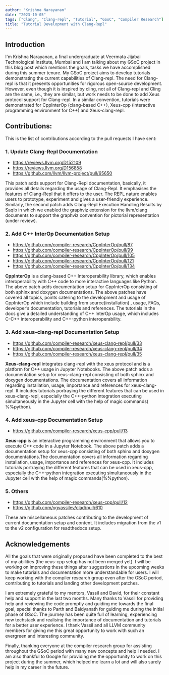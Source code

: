 ```yaml
---
author: "Krishna Narayanan"
date: "2023-10-05"
tags: ["Clang", "Clang-repl", "Tutorial", "GSoC", "Compiler Research"]
title: "Tutorial Development with Clang-Repl"
---
```


## Introduction
I'm Krishna Narayanan, a final undergraduate at Veermata Jijabai Technological 
Institute, Mumbai and I am talking about my GSoC project in this blog post
which mentions the goals, tasks we have accomplished during this summer tenure.
My GSoC project aims to develop tutorials demonstrating the current capabilities of
Clang-repl. The need for Clang-repl is that it presents opportunities for rigorous
open-source development. However, even though it is inspired by cling, not all of
Clang-repl and Cling are the same, i.e., they are similar, but work needs to be done to
add Xeus protocol support for Clang-repl.
In a similar convention, tutorials were demonstrated for CppInterOp (clang-based C++),
Xeus-cpp (interactive programming environment for C++) and Xeus-clang-repl.

## Contributions:

This is the list of contributions according to the pull requests I have sent:

### 1. Update Clang-Repl Documentation

- https://reviews.llvm.org/D152109
- https://reviews.llvm.org/D156858
- https://github.com/llvm/llvm-project/pull/65650

This patch adds support for Clang-Repl documentation, basically, it provides all
details regarding the usage of Clang-Repl. It emphasises the features of Clang-Repl
that it offers to the user. The REPL nature enables users to prototype,
experiment and gives a user-friendly experience. Similarly, the second patch
adds Clang-Repl Execution Handling Results by Saqib in which we enabled the 
graphviz extension for the llvm/clang documents to support the graphviz convention
for pictorial representation (under review).

### 2. Add C++ InterOp Documentation Setup

- https://github.com/compiler-research/CppInterOp/pull/87
- https://github.com/compiler-research/CppInterOp/pull/99
- https://github.com/compiler-research/CppInterOp/pull/105
- https://github.com/compiler-research/CppInterOp/pull/121
- https://github.com/compiler-research/CppInterOp/pull/134

**CppInterOp** is a clang-based C++ Interoperability library, which enables interoperability
with C++ code to more interactive languages like Python. The above patch adds
documentation setup for CppInterOp consisting of both sphinx and doxygen 
documentations. The above patches have covered all topics, points catering to the
development and usage of CppInterOp which include building from source(installation)
, usage, FAQs, developer’s documentation, tutorials and references. The tutorials in
the docs give a detailed understanding of C++ InterOp usage, which includes C-C++
interoperability and C++-python interoperability. 

### 3. Add xeus-clang-repl Documentation Setup

- https://github.com/compiler-research/xeus-clang-repl/pull/33
- https://github.com/compiler-research/xeus-clang-repl/pull/34
- https://github.com/compiler-research/xeus-clang-repl/pull/35

**Xeus-clang-repl** integrates clang-repl with the xeus protocol and is a platform 
for C++ usage in Jupyter Notebooks. The above patch adds a documentation setup 
for xeus-clang-repl consisting of both sphinx and doxygen documentations. The 
documentation covers all information regarding installation, usage, importance
and references for xeus-clang-repl. It includes tutorials portraying the different
features that can be used in xeus-clang-repl, especially the C++-python integration
executing simultaneously in the Jupyter cell with the help of magic commands( %%python).

### 4. Add xeus-cpp Documentation Setup

- https://github.com/compiler-research/xeus-cpp/pull/13

**Xeus-cpp** is an interactive programming environment that allows you to 
execute C++ code in a Jupyter Notebook. The above patch adds a documentation setup
for xeus-cpp consisting of both sphinx and doxygen documentations.The documentation
covers all information regarding installation, usage, importance and references
for xeus-cpp.
It includes tutorials portraying the different features that can be used in xeus-cpp,
especially the C++-python integration executing simultaneously in the Jupyter cell
with the help of magic commands(%%python).

### 5. Others

- https://github.com/compiler-research/xeus-cpp/pull/12
- https://github.com/vgvassilev/clad/pull/610

These are miscellaneous patches contributing to the development of current
documentation setup and content. It includes migration from the v1 to the v2 configuration
for readthedocs setup.

## Acknowledgements

All the goals that were originally proposed have been completed to the best of my
abilities (the xeus-cpp setup has not been merged yet). I will be working on improving
these things after suggestions in the upcoming weeks to make tutorials and documentation
more understandable for users. I will keep working with the compiler research group
even after the GSoC period, contributing to tutorials and landing other development
patches.

I am extremely grateful to my mentors, Vassil and David, for their constant
help and support in the last two months. Many thanks to Vassil for providing help
and reviewing the code promptly and guiding me towards the final goal, special
thanks to Parth and Baidyanath for guiding me during the initial phase of GSoC.
The journey has been quite full of learning, experiencing new techstack and realising
the importance of documentation and tutorials for a better user experience. I thank
Vassil and all LLVM community members for giving me this great opportunity to work
with such an evergreen and interesting community.

Finally, thanking everyone at the compiler research group for assisting throughout
the GSoC period with many new concepts and help I needed. I am also thankful to
Google for providing me the opportunity to work on this project during the summer,
which helped me learn a lot and will also surely help in my career in the future.

